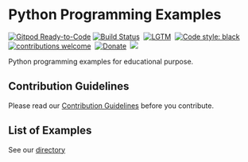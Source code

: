 # Python Programming Examples

[![Gitpod Ready-to-Code](https://img.shields.io/badge/Gitpod-Ready--to--Code-blue?logo=gitpod)](https://gitpod.io/#https://github.com/examplehub/Python)
[![Build Status](https://img.shields.io/travis/examplehub/Python.svg?label=Travis%20CI&logo=travis&style=flat-square)](https://travis-ci.com/examplehub/Python)&nbsp;
[![LGTM](https://img.shields.io/lgtm/alerts/github/examplehub/Python.svg?label=LGTM&logo=LGTM&style=flat-square)](https://lgtm.com/projects/g/examplehub/Python/alerts)&nbsp;
[![Code style: black](https://img.shields.io/badge/code%20style-black-000000.svg)](https://github.com/psf/black)&nbsp;
[![contributions welcome](https://img.shields.io/static/v1.svg?label=Contributions&message=Welcome&color=0059b3&style=flat-square)](https://github.com/examplehub/Python/blob/master/CONTRIBUTING.md)&nbsp;
[![Donate](https://img.shields.io/badge/Donate-PayPal-green.svg?logo=paypal&style=flat-square)](https://paypal.me/duyuanchao?locale.x=en_US)&nbsp;
![](https://img.shields.io/github/repo-size/examplehub/Python.svg?label=Repo%20size&style=flat-square)&nbsp;

Python programming examples for educational purpose.

## Contribution Guidelines
Please read our [Contribution Guidelines](https://github.com/examplehub/Python/blob/master/CONTRIBUTING.md) before you contribute.

## List of Examples
See our [directory](https://github.com/examplehub/Python/blob/master/DIRECTORY.md)